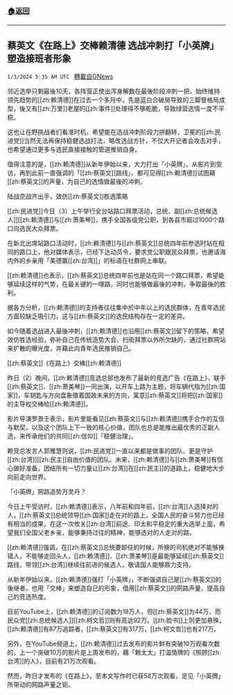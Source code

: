 ###  [:house:返回](README.md)
---


## 蔡英文《在路上》交棒赖清德    选战冲刺打「小英牌」塑造接班者形象
`1/3/2024 5:35 AM UTC ` [轉載自GNews](https://gnews.org/articles/2178342)

邻近选举只剩最後10天，各阵营正使出浑身解数在最後阶段冲刺一把，始终维持领先趋势的[[zh:赖清德]]在过去一个多月中，先是蓝白合破局导致的三脚督格局成型，後又有[[zh:万里]]老屋的[[zh:事件]]处理得不够乾脆，导致绿营选情一度不平稳。

这也让在野挑战者们看准时机，希望能在选战冲刺阶段力拼翻转，卫冕的[[zh:民进党]]当然无法再保持稳健选战打法，略改选战方针，不仅大开记者会攻击对手，也希望通过更多与选民直接接触的管道推销自身。

值得注意的是，[[zh:赖清德]]从新年伊始以来，大力打出「小英牌」，从影片到受访，再到此前一直强调的「[[zh:蔡英文]]路线」，都可见得[[zh:赖清德]]试图藉[[zh:蔡英文]]的声量，为自己的选情做最後的冲刺。

陆战空战齐出手，效仿[[zh:蔡英文]]胜选策略

[[zh:民进党]]今日（3）上午举行全台站路口拜票活动，总统、副[[zh:总统候选人]][[zh:赖清德]]与[[zh:萧美琴]]，携手全国各级党公职，到各县市超过1000个路口向选民大众拜票。

在新北出席站路口活动时，[[zh:赖清德]]与[[zh:蔡英文]]总统四年前参选时站在相同的路口上，他对媒体表示，已经下达动员令，要求党公职跟民众拜票，也邀请海内外的乡亲用「美德赢[[zh:台湾]]」的标语在社群网上串联。

[[zh:赖清德]]也表示，[[zh:蔡英文]]总统四年前也是站在同一个路口拜票，希望能够延续这样的气势，在最关键的一哩路，同时也能够做最後的冲刺，争取最後的胜利。

据各方分析，[[zh:赖清德]]的支持者往往集中於中年以上的选民群体，在青年选民方面较缺乏吸引力，这与[[zh:蔡英文]]的选民结构存在一定的差异。

如今随着选战进入最後冲刺，[[zh:赖清德]]也沿用[[zh:蔡英文]]留下的策略，希望效仿胜选经验，弥补自己在传统造势大会、扫街拜票以外所欠缺的，通过社群网站来扩散的曝光度，并藉此向青年选民推销自己。

[[zh:蔡英文]]《在路上》交棒[[zh:赖清德]]

昨日（2）晚间，[[zh:赖清德]]竞选总部也发布了最新的竞选广告《在路上》，联手[[zh:蔡英文]]、[[zh:萧美琴]]一同出演，以开车上路为主题，将车辆代指为[[zh:国家]]，车钥匙与方向盘象徵着国政未来的方向，寓意[[zh:蔡英文]]将把[[zh:国家]]的主导权交棒给[[zh:赖清德]]。

影片导演罗景壬表示，影片里能看见[[zh:蔡英文]]与[[zh:赖清德]]携手合作的互信与默契，以及这个团队上下一致的核心价值，团队也总是能推出最优秀的正副人选，来传承他们的共同[[zh:信仰]]「稳健治理」。

赖竞总发言人郭雅慧则说，[[zh:民进党]]一直以来都是做事的团队、更是守护[[zh:台湾]][[zh:民主]]自由价值的团队。未来，[[zh:赖清德]]与[[zh:萧美琴]]有信心做好准备，团结所有一切力量让[[zh:台湾]]在[[zh:民主]]的道路上，稳健地大步向前走向世界。

「小英牌」网路造势万灵丹？

今日上午受访时，[[zh:赖清德]]表示，八年前和四年前，[[zh:台湾]]人选择对的人，[[zh:蔡英文]]总统领导[[zh:国家]]走在对的路上，全国人民的奋斗努力也已经有相当的成果，在这一次攸关[[zh:台湾]]前途、印太和平稳定的重大选举上面，希望我们全国父老乡亲，能够秉持过往的精神，能够选对的人走对的路。

[[zh:赖清德]]强调，在[[zh:蔡英文]]总统要卸任的时候，所换的司机绝对不能够换错人，不能够走回头人，[[zh:赖清德]]、[[zh:萧美琴]]是最能够延续[[zh:蔡英文]]路线，带领[[zh:台湾]]继续往前进的候选人，敬请国人能够鼎力支持。

从新年伊始以来，[[zh:赖清德]]强打「小英牌」，不断强调自己是[[zh:蔡英文]]的後继者，也用「交棒」来塑造自己的形象，借用[[zh:蔡英文]]的网路声量，提高自己的竞选热度。

目前YouTube上，[[zh:赖清德]]的订阅数为18万人，但[[zh:蔡英文]]为44万，而民众党[[zh:总统候选人]][[zh:柯文哲]]则有高达92万。[[zh:脸书]]上则更加悬殊，[[zh:赖清德]]有87万追踪者，[[zh:蔡英文]]有317万，[[zh:柯文哲]]也有217万。

另外，在YouTube频道上，[[zh:赖清德]]过去发布的影片鲜有突破10万观看次数的，上一个突破10万的影片是上周发布的，藉「赖太太」打温情牌的《照顾[[zh:台湾]]的人》，目前有21万次观看。

然而，昨日才发布的《在路上》，至本文写作时已获58万次观看，足见「小英牌」所带动的网路声量之钜。
